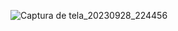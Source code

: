 
![Captura de tela_20230928_224456](https://github.com/adriel1ft/Estrutura_de_Dados/assets/127546730/da54e719-7fa5-4695-9804-c6bcb02bca64)

